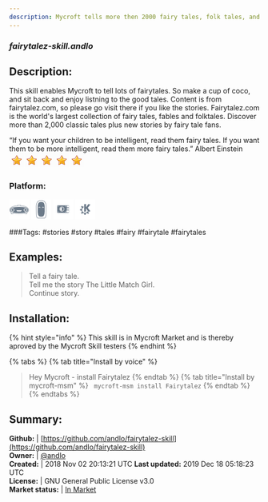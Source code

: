 ```yaml
---
description: Mycroft tells more then 2000 fairy tales, folk tales, and fables from all around the world
---
```


### _fairytalez-skill.andlo_  
## Description:  
This skill enables Mycroft to tell lots of fairytales. So make a cup of coco, and sit back and enjoy listning to the good tales.
Content is from fairytalez.com, so please go visit there if you like the stories.
Fairytalez.com is the world's largest collection of fairy tales, fables and folktales. Discover more than 2,000 classic tales plus new stories by fairy tale fans.

“If you want your children to be intelligent, read them fairy tales. If you want them to be more
intelligent, read them more fairy tales.”
Albert Einstein  
![](../.gitbook/assets/star.png)![](../.gitbook/assets/star.png)![](../.gitbook/assets/star.png)![](../.gitbook/assets/star.png)![](../.gitbook/assets/star.png)  
### Platform:  
 ![Mark I](../.gitbook/assets/mark-1-icon.png)  ![Mark II](../.gitbook/assets/mark-2-icon.png)  ![Picroft](../.gitbook/assets/picroft-icon.png)  ![plasmoid](../.gitbook/assets/kde.png)   
  
###Tags: \#stories \#story \#tales \#fairy \#fairytale \#fairytales   
## Examples:  
> Tell a fairy tale.  
> Tell me the story The Little Match Girl.  
> Continue story.  
  
## Installation:  
{% hint style="info" %}
This skill is in Mycroft Market and is thereby aproved by the Mycroft Skill testers
{% endhint %}
    
{% tabs %}
{% tab title="Install by voice" %}
> Hey Mycroft - install Fairytalez
{% endtab %}
  {% tab title="Install by mycroft-msm" %}
``` mycroft-msm install Fairytalez```
{% endtab %}
  {% endtabs %}
    
## Summary:  
**Github:** | [https://github.com/andlo/fairytalez-skill](https://github.com/andlo/fairytalez-skill)  
**Owner:** | [@andlo](https://github.com/andlo)  
**Created:** | 2018 Nov 02 20:13:21 UTC  **Last updated:** 2019 Dec 18 05:18:23 UTC  
**License:** | GNU General Public License v3.0  
**Market status:** | [In Market](https://market.mycroft.ai/skill/fairytalez)  
